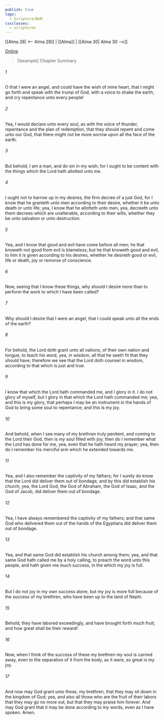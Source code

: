 ```yaml
---
publish: true
tags:
  - Scripture/BoM
cssclasses:
  - scriptures
---
```

[[Alma 28| <-- Alma 28]] | [[Alma]] | [[Alma 30| Alma 30 -->]]

[Online](https://churchofjesuschrist.org/study/scriptures/bofm/alma/29?lang=eng)

>[!example] Chapter Summary
>
###### 1
O that I were an angel, and could have the wish of mine heart, that I might go forth and speak with the trump of God, with a voice to shake the earth, and cry repentance unto every people!
###### 2
Yea, I would declare unto every soul, as with the voice of thunder, repentance and the plan of redemption, that they should repent and come unto our God, that there might not be more sorrow upon all the face of the earth.
###### 3
But behold, I am a man, and do sin in my wish; for I ought to be content with the things which the Lord hath allotted unto me.
###### 4
I ought not to harrow up in my desires, the firm decree of a just God, for I know that he granteth unto men according to their desire, whether it be unto death or unto life; yea, I know that he allotteth unto men, yea, decreeth unto them decrees which are unalterable, according to their wills, whether they be unto salvation or unto destruction.
###### 5
Yea, and I know that good and evil have come before all men; he that knoweth not good from evil is blameless; but he that knoweth good and evil, to him it is given according to his desires, whether he desireth good or evil, life or death, joy or remorse of conscience.
###### 6
Now, seeing that I know these things, why should I desire more than to perform the work to which I have been called?
###### 7
Why should I desire that I were an angel, that I could speak unto all the ends of the earth?
###### 8
For behold, the Lord doth grant unto all nations, of their own nation and tongue, to teach his word, yea, in wisdom, all that he seeth fit that they should have; therefore we see that the Lord doth counsel in wisdom, according to that which is just and true.
###### 9
I know that which the Lord hath commanded me, and I glory in it. I do not glory of myself, but I glory in that which the Lord hath commanded me; yea, and this is my glory, that perhaps I may be an instrument in the hands of God to bring some soul to repentance; and this is my joy.
###### 10
And behold, when I see many of my brethren truly penitent, and coming to the Lord their God, then is my soul filled with joy; then do I remember what the Lord has done for me, yea, even that he hath heard my prayer; yea, then do I remember his merciful arm which he extended towards me.
###### 11
Yea, and I also remember the captivity of my fathers; for I surely do know that the Lord did deliver them out of bondage, and by this did establish his church; yea, the Lord God, the God of Abraham, the God of Isaac, and the God of Jacob, did deliver them out of bondage.
###### 12
Yea, I have always remembered the captivity of my fathers; and that same God who delivered them out of the hands of the Egyptians did deliver them out of bondage.
###### 13
Yea, and that same God did establish his church among them; yea, and that same God hath called me by a holy calling, to preach the word unto this people, and hath given me much success, in the which my joy is full.
###### 14
But I do not joy in my own success alone, but my joy is more full because of the success of my brethren, who have been up to the land of Nephi.
###### 15
Behold, they have labored exceedingly, and have brought forth much fruit; and how great shall be their reward!
###### 16
Now, when I think of the success of these my brethren my soul is carried away, even to the separation of it from the body, as it were, so great is my joy.
###### 17
And now may God grant unto these, my brethren, that they may sit down in the kingdom of God; yea, and also all those who are the fruit of their labors that they may go no more out, but that they may praise him forever. And may God grant that it may be done according to my words, even as I have spoken. Amen.



